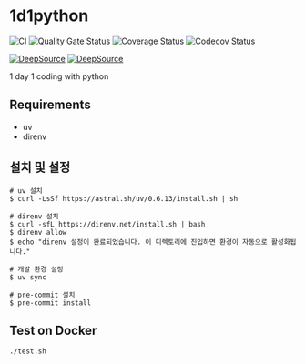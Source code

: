 # 1d1python

[![CI](https://github.com/zrma/1d1python/workflows/CI/badge.svg)](https://github.com/zrma/1d1python/actions)
[![Quality Gate Status](https://sonarcloud.io/api/project_badges/measure?project=1d1python&metric=alert_status)](https://sonarcloud.io/dashboard?id=1d1python)
[![Coverage Status](https://coveralls.io/repos/github/zrma/1d1python/badge.svg?branch=master)](https://coveralls.io/github/zrma/1d1python?branch=master)
[![Codecov Status](https://codecov.io/gh/zrma/1d1python/branch/master/graphs/badge.svg)](https://codecov.io/gh/zrma/1d1python)

[![DeepSource](https://deepsource.io/gh/zrma/1d1python.svg/?label=active+issues&show_trend=true)](https://deepsource.io/gh/zrma/1d1python/?ref=repository-badge)
[![DeepSource](https://deepsource.io/gh/zrma/1d1python.svg/?label=resolved+issues&show_trend=true)](https://deepsource.io/gh/zrma/1d1python/?ref=repository-badge)

1 day 1 coding with python

## Requirements

- uv
- direnv

## 설치 및 설정

```shell
# uv 설치
$ curl -LsSf https://astral.sh/uv/0.6.13/install.sh | sh

# direnv 설치
$ curl -sfL https://direnv.net/install.sh | bash
$ direnv allow
$ echo "direnv 설정이 완료되었습니다. 이 디렉토리에 진입하면 환경이 자동으로 활성화됩니다."

# 개발 환경 설정
$ uv sync

# pre-commit 설치
$ pre-commit install
```

## Test on Docker

```shell
./test.sh
```
